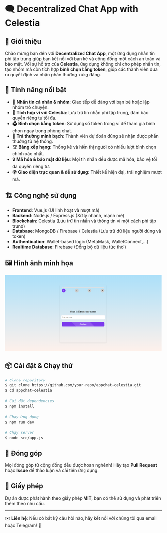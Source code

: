 # 🗨️ Decentralized Chat App with Celestia

## 🚀 Giới thiệu
Chào mừng bạn đến với **Decentralized Chat App**, một ứng dụng nhắn tin phi tập trung giúp bạn kết nối với bạn bè và cộng đồng một cách an toàn và bảo mật. Với sự hỗ trợ của **Celestia**, ứng dụng không chỉ cho phép nhắn tin, tạo nhóm mà còn tích hợp **bình chọn bằng token**, giúp các thành viên đưa ra quyết định và nhận phần thưởng xứng đáng.

## 🎯 Tính năng nổi bật
- 💬 **Nhắn tin cá nhân & nhóm**: Giao tiếp dễ dàng với bạn bè hoặc lập nhóm trò chuyện.
- 🔗 **Tích hợp ví với Celestia**: Lưu trữ tin nhắn phi tập trung, đảm bảo quyền riêng tư tối đa.
- 🗳️ **Bình chọn bằng token**: Sử dụng số token trong ví để tham gia bình chọn ngay trong phòng chat.
- 🎁 **Trả thưởng minh bạch**: Thành viên dự đoán đúng sẽ nhận được phần thưởng từ hệ thống.
- 🏆 **Bảng xếp hạng**: Thống kê và hiển thị người có nhiều lượt bình chọn chính xác nhất.
- 🔒 **Mã hóa & bảo mật dữ liệu**: Mọi tin nhắn đều được mã hóa, bảo vệ tối đa quyền riêng tư.
- 🌍 **Giao diện trực quan & dễ sử dụng**: Thiết kế hiện đại, trải nghiệm mượt mà.

## 🏗️ Công nghệ sử dụng
- **Frontend**: Vue.js (UI linh hoạt và mượt mà)
- **Backend**: Node.js / Express.js (Xử lý nhanh, mạnh mẽ)
- **Blockchain**: Celestia (Lưu trữ tin nhắn và thông tin ví một cách phi tập trung)
- **Database**: MongoDB / Firebase / Celestia (Lưu trữ dữ liệu người dùng và token)
- **Authentication**: Wallet-based login (MetaMask, WalletConnect,...)
- **Realtime Database**: Firebase (Đồng bộ dữ liệu tức thời)

## 🖼️ Hình ảnh minh họa
![Giao diện ứng dụng](./client/public/demo.png)



## 📦 Cài đặt & Chạy thử
```sh
# Clone repository
$ git clone https://github.com/your-repo/appchat-celestia.git
$ cd appchat-celestia

# Cài đặt dependencies
$ npm install

# Chạy ứng dụng
$ npm run dev

# Chạy server
$ node src/app.js
```

## 🌟 Đóng góp
Mọi đóng góp từ cộng đồng đều được hoan nghênh! Hãy tạo **Pull Request** hoặc **Issue** để thảo luận và cải tiến ứng dụng.

## 📜 Giấy phép
Dự án được phát hành theo giấy phép **MIT**, bạn có thể sử dụng và phát triển thêm theo nhu cầu.

---
✉️ **Liên hệ**: Nếu có bất kỳ câu hỏi nào, hãy kết nối với chúng tôi qua email hoặc Telegram! 🚀

